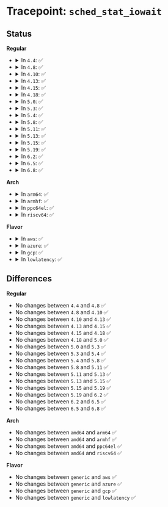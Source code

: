 # Tracepoint: <code>sched_stat_iowait</code>

## Status
<b>Regular</b>
<ul>
<li>
<details>
<summary>In <code>4.4</code>: ✅</summary>

Event:

```c
struct trace_event_raw_sched_stat_template {
    struct trace_entry ent;
    char comm[16];
    pid_t pid;
    u64 delay;
    char __data[0];
};
```
Function:

```c
void trace_event_raw_event_sched_stat_template(void *__data, struct task_struct *tsk, u64 delay);
```
</details>
</li>
<li>
<details>
<summary>In <code>4.8</code>: ✅</summary>

Event:

```c
struct trace_event_raw_sched_stat_template {
    struct trace_entry ent;
    char comm[16];
    pid_t pid;
    u64 delay;
    char __data[0];
};
```
Function:

```c
void trace_event_raw_event_sched_stat_template(void *__data, struct task_struct *tsk, u64 delay);
```
</details>
</li>
<li>
<details>
<summary>In <code>4.10</code>: ✅</summary>

Event:

```c
struct trace_event_raw_sched_stat_template {
    struct trace_entry ent;
    char comm[16];
    pid_t pid;
    u64 delay;
    char __data[0];
};
```
Function:

```c
void trace_event_raw_event_sched_stat_template(void *__data, struct task_struct *tsk, u64 delay);
```
</details>
</li>
<li>
<details>
<summary>In <code>4.13</code>: ✅</summary>

Event:

```c
struct trace_event_raw_sched_stat_template {
    struct trace_entry ent;
    char comm[16];
    pid_t pid;
    u64 delay;
    char __data[0];
};
```
Function:

```c
void trace_event_raw_event_sched_stat_template(void *__data, struct task_struct *tsk, u64 delay);
```
</details>
</li>
<li>
<details>
<summary>In <code>4.15</code>: ✅</summary>

Event:

```c
struct trace_event_raw_sched_stat_template {
    struct trace_entry ent;
    char comm[16];
    pid_t pid;
    u64 delay;
    char __data[0];
};
```
Function:

```c
void trace_event_raw_event_sched_stat_template(void *__data, struct task_struct *tsk, u64 delay);
```
</details>
</li>
<li>
<details>
<summary>In <code>4.18</code>: ✅</summary>

Event:

```c
struct trace_event_raw_sched_stat_template {
    struct trace_entry ent;
    char comm[16];
    pid_t pid;
    u64 delay;
    char __data[0];
};
```
Function:

```c
void trace_event_raw_event_sched_stat_template(void *__data, struct task_struct *tsk, u64 delay);
```
</details>
</li>
<li>
<details>
<summary>In <code>5.0</code>: ✅</summary>

Event:

```c
struct trace_event_raw_sched_stat_template {
    struct trace_entry ent;
    char comm[16];
    pid_t pid;
    u64 delay;
    char __data[0];
};
```
Function:

```c
void trace_event_raw_event_sched_stat_template(void *__data, struct task_struct *tsk, u64 delay);
```
</details>
</li>
<li>
<details>
<summary>In <code>5.3</code>: ✅</summary>

Event:

```c
struct trace_event_raw_sched_stat_template {
    struct trace_entry ent;
    char comm[16];
    pid_t pid;
    u64 delay;
    char __data[0];
};
```
Function:

```c
void trace_event_raw_event_sched_stat_template(void *__data, struct task_struct *tsk, u64 delay);
```
</details>
</li>
<li>
<details>
<summary>In <code>5.4</code>: ✅</summary>

Event:

```c
struct trace_event_raw_sched_stat_template {
    struct trace_entry ent;
    char comm[16];
    pid_t pid;
    u64 delay;
    char __data[0];
};
```
Function:

```c
void trace_event_raw_event_sched_stat_template(void *__data, struct task_struct *tsk, u64 delay);
```
</details>
</li>
<li>
<details>
<summary>In <code>5.8</code>: ✅</summary>

Event:

```c
struct trace_event_raw_sched_stat_template {
    struct trace_entry ent;
    char comm[16];
    pid_t pid;
    u64 delay;
    char __data[0];
};
```
Function:

```c
void trace_event_raw_event_sched_stat_template(void *__data, struct task_struct *tsk, u64 delay);
```
</details>
</li>
<li>
<details>
<summary>In <code>5.11</code>: ✅</summary>

Event:

```c
struct trace_event_raw_sched_stat_template {
    struct trace_entry ent;
    char comm[16];
    pid_t pid;
    u64 delay;
    char __data[0];
};
```
Function:

```c
void trace_event_raw_event_sched_stat_template(void *__data, struct task_struct *tsk, u64 delay);
```
</details>
</li>
<li>
<details>
<summary>In <code>5.13</code>: ✅</summary>

Event:

```c
struct trace_event_raw_sched_stat_template {
    struct trace_entry ent;
    char comm[16];
    pid_t pid;
    u64 delay;
    char __data[0];
};
```
Function:

```c
void trace_event_raw_event_sched_stat_template(void *__data, struct task_struct *tsk, u64 delay);
```
</details>
</li>
<li>
<details>
<summary>In <code>5.15</code>: ✅</summary>

Event:

```c
struct trace_event_raw_sched_stat_template {
    struct trace_entry ent;
    char comm[16];
    pid_t pid;
    u64 delay;
    char __data[0];
};
```
Function:

```c
void trace_event_raw_event_sched_stat_template(void *__data, struct task_struct *tsk, u64 delay);
```
</details>
</li>
<li>
<details>
<summary>In <code>5.19</code>: ✅</summary>

Event:

```c
struct trace_event_raw_sched_stat_template {
    struct trace_entry ent;
    char comm[16];
    pid_t pid;
    u64 delay;
    char __data[0];
};
```
Function:

```c
void trace_event_raw_event_sched_stat_template(void *__data, struct task_struct *tsk, u64 delay);
```
</details>
</li>
<li>
<details>
<summary>In <code>6.2</code>: ✅</summary>

Event:

```c
struct trace_event_raw_sched_stat_template {
    struct trace_entry ent;
    char comm[16];
    pid_t pid;
    u64 delay;
    char __data[0];
};
```
Function:

```c
void trace_event_raw_event_sched_stat_template(void *__data, struct task_struct *tsk, u64 delay);
```
</details>
</li>
<li>
<details>
<summary>In <code>6.5</code>: ✅</summary>

Event:

```c
struct trace_event_raw_sched_stat_template {
    struct trace_entry ent;
    char comm[16];
    pid_t pid;
    u64 delay;
    char __data[0];
};
```
Function:

```c
void trace_event_raw_event_sched_stat_template(void *__data, struct task_struct *tsk, u64 delay);
```
</details>
</li>
<li>
<details>
<summary>In <code>6.8</code>: ✅</summary>

Event:

```c
struct trace_event_raw_sched_stat_template {
    struct trace_entry ent;
    char comm[16];
    pid_t pid;
    u64 delay;
    char __data[0];
};
```
Function:

```c
void trace_event_raw_event_sched_stat_template(void *__data, struct task_struct *tsk, u64 delay);
```
</details>
</li>
</ul>
<b>Arch</b>
<ul>
<li>
<details>
<summary>In <code>arm64</code>: ✅</summary>

Event:

```c
struct trace_event_raw_sched_stat_template {
    struct trace_entry ent;
    char comm[16];
    pid_t pid;
    u64 delay;
    char __data[0];
};
```
Function:

```c
void trace_event_raw_event_sched_stat_template(void *__data, struct task_struct *tsk, u64 delay);
```
</details>
</li>
<li>
<details>
<summary>In <code>armhf</code>: ✅</summary>

Event:

```c
struct trace_event_raw_sched_stat_template {
    struct trace_entry ent;
    char comm[16];
    pid_t pid;
    u64 delay;
    char __data[0];
};
```
Function:

```c
void trace_event_raw_event_sched_stat_template(void *__data, struct task_struct *tsk, u64 delay);
```
</details>
</li>
<li>
<details>
<summary>In <code>ppc64el</code>: ✅</summary>

Event:

```c
struct trace_event_raw_sched_stat_template {
    struct trace_entry ent;
    char comm[16];
    pid_t pid;
    u64 delay;
    char __data[0];
};
```
Function:

```c
void trace_event_raw_event_sched_stat_template(void *__data, struct task_struct *tsk, u64 delay);
```
</details>
</li>
<li>
<details>
<summary>In <code>riscv64</code>: ✅</summary>

Event:

```c
struct trace_event_raw_sched_stat_template {
    struct trace_entry ent;
    char comm[16];
    pid_t pid;
    u64 delay;
    char __data[0];
};
```
Function:

```c
void trace_event_raw_event_sched_stat_template(void *__data, struct task_struct *tsk, u64 delay);
```
</details>
</li>
</ul>
<b>Flavor</b>
<ul>
<li>
<details>
<summary>In <code>aws</code>: ✅</summary>

Event:

```c
struct trace_event_raw_sched_stat_template {
    struct trace_entry ent;
    char comm[16];
    pid_t pid;
    u64 delay;
    char __data[0];
};
```
Function:

```c
void trace_event_raw_event_sched_stat_template(void *__data, struct task_struct *tsk, u64 delay);
```
</details>
</li>
<li>
<details>
<summary>In <code>azure</code>: ✅</summary>

Event:

```c
struct trace_event_raw_sched_stat_template {
    struct trace_entry ent;
    char comm[16];
    pid_t pid;
    u64 delay;
    char __data[0];
};
```
Function:

```c
void trace_event_raw_event_sched_stat_template(void *__data, struct task_struct *tsk, u64 delay);
```
</details>
</li>
<li>
<details>
<summary>In <code>gcp</code>: ✅</summary>

Event:

```c
struct trace_event_raw_sched_stat_template {
    struct trace_entry ent;
    char comm[16];
    pid_t pid;
    u64 delay;
    char __data[0];
};
```
Function:

```c
void trace_event_raw_event_sched_stat_template(void *__data, struct task_struct *tsk, u64 delay);
```
</details>
</li>
<li>
<details>
<summary>In <code>lowlatency</code>: ✅</summary>

Event:

```c
struct trace_event_raw_sched_stat_template {
    struct trace_entry ent;
    char comm[16];
    pid_t pid;
    u64 delay;
    char __data[0];
};
```
Function:

```c
void trace_event_raw_event_sched_stat_template(void *__data, struct task_struct *tsk, u64 delay);
```
</details>
</li>
</ul>

## Differences
<b>Regular</b>
<ul>
<li>
No changes between <code>4.4</code> and <code>4.8</code> ✅
</li>
<li>
No changes between <code>4.8</code> and <code>4.10</code> ✅
</li>
<li>
No changes between <code>4.10</code> and <code>4.13</code> ✅
</li>
<li>
No changes between <code>4.13</code> and <code>4.15</code> ✅
</li>
<li>
No changes between <code>4.15</code> and <code>4.18</code> ✅
</li>
<li>
No changes between <code>4.18</code> and <code>5.0</code> ✅
</li>
<li>
No changes between <code>5.0</code> and <code>5.3</code> ✅
</li>
<li>
No changes between <code>5.3</code> and <code>5.4</code> ✅
</li>
<li>
No changes between <code>5.4</code> and <code>5.8</code> ✅
</li>
<li>
No changes between <code>5.8</code> and <code>5.11</code> ✅
</li>
<li>
No changes between <code>5.11</code> and <code>5.13</code> ✅
</li>
<li>
No changes between <code>5.13</code> and <code>5.15</code> ✅
</li>
<li>
No changes between <code>5.15</code> and <code>5.19</code> ✅
</li>
<li>
No changes between <code>5.19</code> and <code>6.2</code> ✅
</li>
<li>
No changes between <code>6.2</code> and <code>6.5</code> ✅
</li>
<li>
No changes between <code>6.5</code> and <code>6.8</code> ✅
</li>
</ul>
<b>Arch</b>
<ul>
<li>
No changes between <code>amd64</code> and <code>arm64</code> ✅
</li>
<li>
No changes between <code>amd64</code> and <code>armhf</code> ✅
</li>
<li>
No changes between <code>amd64</code> and <code>ppc64el</code> ✅
</li>
<li>
No changes between <code>amd64</code> and <code>riscv64</code> ✅
</li>
</ul>
<b>Flavor</b>
<ul>
<li>
No changes between <code>generic</code> and <code>aws</code> ✅
</li>
<li>
No changes between <code>generic</code> and <code>azure</code> ✅
</li>
<li>
No changes between <code>generic</code> and <code>gcp</code> ✅
</li>
<li>
No changes between <code>generic</code> and <code>lowlatency</code> ✅
</li>
</ul>
